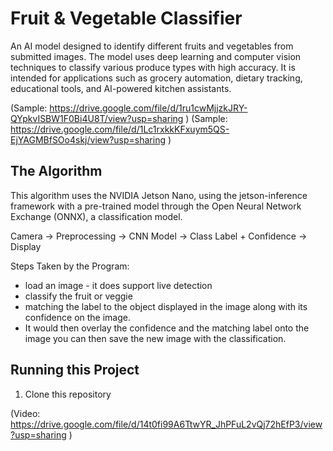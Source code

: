 # Fruit & Vegetable Classifier
An AI model designed to identify different fruits and vegetables from submitted images. The model uses deep learning and computer vision techniques to classify various produce types with high accuracy. It is intended for applications such as grocery automation, dietary tracking, educational tools, and AI-powered kitchen assistants.

(Sample: https://drive.google.com/file/d/1ru1cwMjjzkJRY-QYpkvISBW1F0Bi4U8T/view?usp=sharing )
(Sample: https://drive.google.com/file/d/1Lc1rxkkKFxuym5QS-EjYAGMBfSOo4skj/view?usp=sharing )
## The Algorithm
This algorithm uses the NVIDIA Jetson Nano, using the jetson-inference framework with a pre-trained model through the Open Neural Network Exchange (ONNX), a classification model.

Camera → Preprocessing → CNN Model → Class Label + Confidence → Display

Steps Taken by the Program:
- load an image - it does support live detection
- classify the fruit or veggie
- matching the label to the object displayed in the image along with its confidence on the image.
- It would then overlay the confidence and the matching label onto the image
you can then save the new image with the classification.

## Running this Project
1. Clone this repository

(Video: https://drive.google.com/file/d/14t0fi99A6TtwYR_JhPFuL2vQj72hEfP3/view?usp=sharing )
